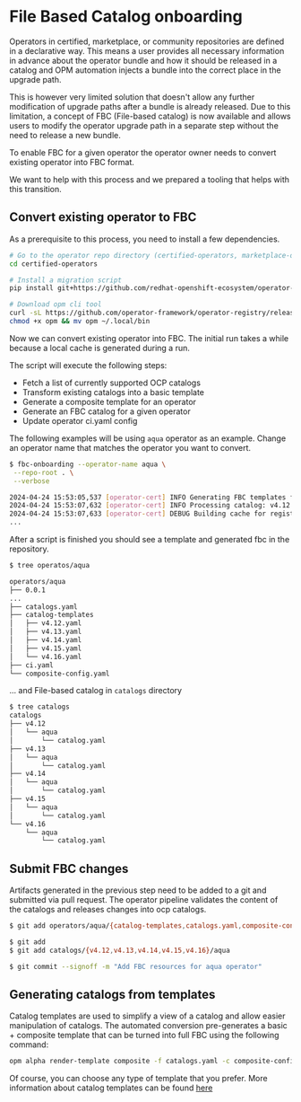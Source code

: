 # File Based Catalog onboarding

Operators in certified, marketplace, or community repositories are defined in a declarative way.
This means a user provides all necessary information in advance about the operator bundle and how it
should be released in a catalog and OPM automation injects a bundle into the correct place
in the upgrade path.

This is however very limited solution that doesn't allow any further modification of upgrade
paths after a bundle is already released. Due to this limitation, a concept
of FBC (File-based catalog) is now available and allows users to modify the operator upgrade
path in a separate step without the need to release a new bundle.

To enable FBC for a given operator the operator owner needs to convert
existing operator into FBC format.

We want to help with this process and we prepared a tooling that helps with this transition.

## Convert existing operator to FBC
As a prerequisite to this process, you need to install a few dependencies.

```bash
# Go to the operator repo directory (certified-operators, marketplace-operators, community-operators-prod)
cd certified-operators

# Install a migration script
pip install git+https://github.com/redhat-openshift-ecosystem/operator-pipelines.git

# Download opm cli tool
curl -sL https://github.com/operator-framework/operator-registry/releases/download/v1.39.0/linux-amd64-opm -o opm && \
chmod +x opm && mv opm ~/.local/bin
```

Now we can convert existing operator into FBC. The initial run takes a while because
a local cache is generated during a run.

The script will execute the following steps:
 - Fetch a list of currently supported OCP catalogs
 - Transform existing catalogs into a basic template
 - Generate a composite template for an operator
 - Generate an FBC catalog for a given operator
 - Update operator ci.yaml config

The following examples will be using `aqua` operator as an example. Change an operator name that matches the operator you want to convert.
```bash
$ fbc-onboarding --operator-name aqua \
 --repo-root . \
 --verbose

2024-04-24 15:53:05,537 [operator-cert] INFO Generating FBC templates for the following versions: ['4.12', '4.13', '4.14', '4.15', '4.16']
2024-04-24 15:53:07,632 [operator-cert] INFO Processing catalog: v4.12
2024-04-24 15:53:07,633 [operator-cert] DEBUG Building cache for registry.stage.redhat.io/redhat/community-operator-index:v4.12
...
```

After a script is finished you should see a template and generated fbc in the repository.
```bash
$ tree operatos/aqua

operators/aqua
├── 0.0.1
...
├── catalogs.yaml
├── catalog-templates
│   ├── v4.12.yaml
│   ├── v4.13.yaml
│   ├── v4.14.yaml
│   ├── v4.15.yaml
│   └── v4.16.yaml
├── ci.yaml
└── composite-config.yaml
```
... and File-based catalog in `catalogs` directory
```bash
$ tree catalogs
catalogs
├── v4.12
│   └── aqua
│       └── catalog.yaml
├── v4.13
│   └── aqua
│       └── catalog.yaml
├── v4.14
│   └── aqua
│       └── catalog.yaml
├── v4.15
│   └── aqua
│       └── catalog.yaml
└── v4.16
    └── aqua
        └── catalog.yaml

```

## Submit FBC changes
Artifacts generated in the previous step need to be added to a git and submitted via pull request. The operator pipeline validates the content of the catalogs and releases changes into ocp catalogs.

```bash
$ git add operators/aqua/{catalog-templates,catalogs.yaml,composite-config.yaml,ci.yaml}

$ git add
$ git add catalogs/{v4.12,v4.13,v4.14,v4.15,v4.16}/aqua

$ git commit --signoff -m "Add FBC resources for aqua operator"
```

## Generating catalogs from templates
Catalog templates are used to simplify a view of a catalog and allow easier manipulation of catalogs. The automated conversion pre-generates a basic + composite template that can be turned into full FBC using the following command:

```bash
opm alpha render-template composite -f catalogs.yaml -c composite-config.yaml
```

Of course, you can choose any type of template that you prefer. More information about catalog templates can be found [here](https://olm.operatorframework.io/docs/reference/catalog-templates/)